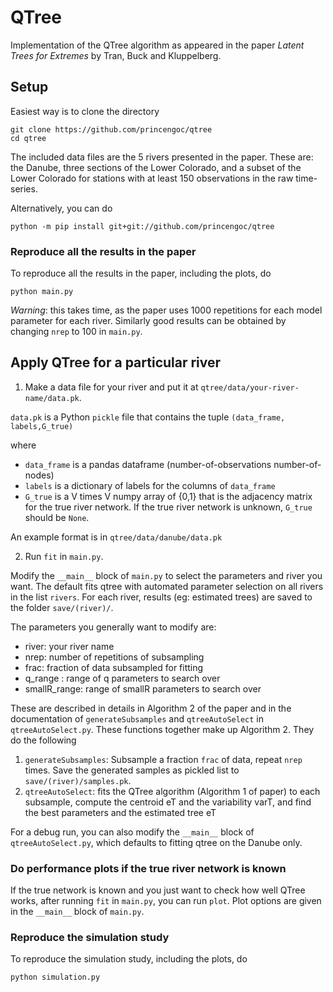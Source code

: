 # QTree

Implementation of the QTree algorithm as appeared in the paper
*Latent Trees for Extremes* by Tran, Buck and Kluppelberg. 

## Setup


Easiest way is to clone the directory

```
git clone https://github.com/princengoc/qtree
cd qtree 
```

The included data files are the 5 rivers presented in the paper. These are: the Danube, three sections of the Lower Colorado, and a subset of the Lower Colorado for stations with at least 150 observations in the raw time-series.

Alternatively, you can do

`python -m pip install git+git://github.com/princengoc/qtree` 

### Reproduce all the results in the paper
To reproduce all the results in the paper, including the plots, do

`python main.py`

*Warning*: this takes time, as the paper uses 1000 repetitions for each model parameter for each river. Similarly good results can be obtained by changing `nrep` to 100 in `main.py`. 

## Apply QTree for a particular river

1. Make a data file for your river and put it at
`qtree/data/your-river-name/data.pk`. 

`data.pk` is a Python `pickle` file that contains the tuple
`(data_frame, labels,G_true)`

where 
* `data_frame` is a pandas dataframe (number-of-observations number-of-nodes)
* `labels` is a dictionary of labels for the columns of `data_frame`
* `G_true` is a V times V numpy array of {0,1} that is the adjacency matrix for the true river network. If the true river network is unknown, `G_true` should be `None`. 

An example format is in `qtree/data/danube/data.pk` 

2. Run `fit` in `main.py`. 

Modify the `__main__` block of `main.py` to select the parameters and river you want. The default fits qtree with automated parameter selection on all rivers in the list `rivers`. For each river, results (eg: estimated trees) are saved to the folder `save/(river)/`. 

The parameters you generally want to modify are: 
* river: your river name
* nrep: number of repetitions of subsampling
* frac: fraction of data subsampled for fitting
* q_range : range of q parameters to search over
* smallR_range: range of smallR parameters to search over

These are described in details in Algorithm 2 of the paper and in the documentation of `generateSubsamples` and `qtreeAutoSelect` in `qtreeAutoSelect.py`. These functions together make up Algorithm 2. They do the following

  1. `generateSubsamples`: Subsample a fraction `frac` of data, repeat `nrep` times. Save the generated samples as pickled list to `save/(river)/samples.pk`.
  2. `qtreeAutoSelect`:  fits the QTree algorithm (Algorithm 1 of paper) to each subsample, compute the centroid eT and the variability varT, and find the best parameters and the estimated tree eT
  
For a debug run, you can also modify the `__main__` block of `qtreeAutoSelect.py`, which defaults to fitting qtree on the Danube only.   

### Do performance plots if the true river network is known

If the true network is known and you just want to check how well QTree works, after running `fit` in `main.py`, you can run `plot`. Plot options are given in the `__main__` block of `main.py`. 


### Reproduce the simulation study

To reproduce the simulation study, including the plots, do

`python simulation.py`





